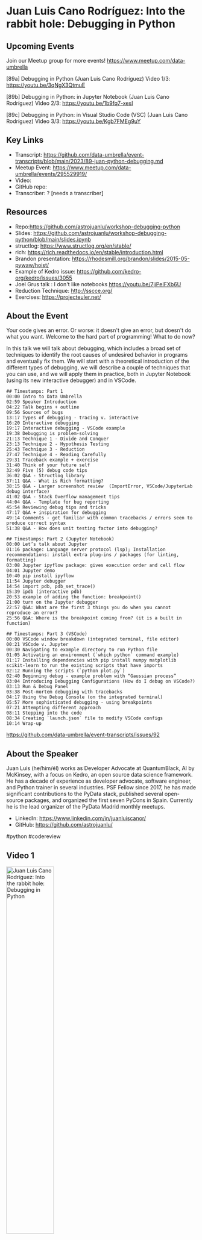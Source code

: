 # Juan Luis Cano Rodríguez:  Into the rabbit hole: Debugging in Python

## Upcoming Events
Join our Meetup group for more events!
https://www.meetup.com/data-umbrella

[89a] Debugging in Python (Juan Luis Cano Rodríguez)
Video 1/3: https://youtu.be/3qNgX3QtmuE

[89b] Debugging in Python: in Jupyter Notebook (Juan Luis Cano Rodríguez)
Video 2/3:  https://youtu.be/1b9fq7-xesI

[89c]  Debugging in Python: in Visual Studio Code (VSC)  (Juan Luis Cano Rodríguez)
Video 3/3:  https://youtu.be/Kgb7FMEg9uY

## Key Links
- Transcript: https://github.com/data-umbrella/event-transcripts/blob/main/2023/89-juan-python-debugging.md
- Meetup Event: https://www.meetup.com/data-umbrella/events/295529919/
- Video:  
- GitHub repo:  
- Transcriber:  ? [needs a transcriber]

## Resources
- Repo:https://github.com/astrojuanlu/workshop-debugging-python
- Slides: https://github.com/astrojuanlu/workshop-debugging-python/blob/main/slides.ipynb
- structlog: https://www.structlog.org/en/stable/
- rich: https://rich.readthedocs.io/en/stable/introduction.html
- Brandon presentation: https://rhodesmill.org/brandon/slides/2015-05-pywaw/hoist/
- Example of Kedro issue: https://github.com/kedro-org/kedro/issues/3055
- Joel Grus talk : I don't like notebooks https://youtu.be/7jiPeIFXb6U
- Reduction Technique: http://sscce.org/ 
- Exercises: https://projecteuler.net/

## About the Event
Your code gives an error. Or worse: it doesn't give an error, but doesn't do what you want. Welcome to the hard part of programming! What to do now?

In this talk we will talk about debugging, which includes a broad set of techniques to identify the root causes of undesired behavior in programs and eventually fix them. We will start with a theoretical introduction of the different types of debugging, we will describe a couple of techniques that you can use, and we will apply them in practice, both in Jupyter Notebook (using its new interactive debugger) and in VSCode.

```
## Timestamps: Part 1
00:00 Intro to Data Umbrella
02:59 Speaker Introduction
04:22 Talk begins + outline
09:56 Sources of bugs
13:17 Types of debugging - tracing v. interactive
16:20 Interactive debugging
19:17 Interactive debugging - VSCode example
19:38 Debugging is problem-solving
21:13 Technique 1 - Divide and Conquer
23:13 Technique 2 - Hypothesis Testing
25:43 Technique 3 - Reduction 
27:47 Technique 4 - Reading Carefully
29:31 Traceback example + exercise
31:40 Think of your future self
32:49 Five (5) debug code tips
36:02 Q&A - Structlog library
37:11 Q&A - What is Rich formatting?
38:15 Q&A - Larger screenshot review  (ImportError, VSCode/JupyterLab debug interface)
41:02 Q&A - Stack Overflow management tips
44:04 Q&A - Template for bug reporting
45:54 Reviewing debug tips and tricks
47:17 Q&A + inspiration for debugging
49:14 Comments - get familiar with common tracebacks / errors seen to produce correct syntax
51:38 Q&A - How does unit testing factor into debugging?
```

```
## Timestamps: Part 2 (Jupyter Notebook)
00:00 Let’s talk about Jupyter
01:16 package: Language server protocol (lsp); Installation recommendations: install extra plug-ins / packages (for linting, formatting)
03:08 Jupyter ipyflow package: gives execution order and cell flow
04:01 Jupyter demo
10:40 pip install ipyflow
11:54 Jupyter debugger
14:54 import pdb, pdb_set_trace()
15:39 ipdb (interactive pdb)
20:53 example of adding the function: breakpoint()
21:00 turn on the Jupyter debugger
22:57 Q&A: What are the first 3 things you do when you cannot reproduce an error?
25:56 Q&A: Where is the breakpoint coming from? (it is a built in function)
```

```
## Timestamps: Part 3 (VSCode)
00:00 VSCode window breakdown (integrated terminal, file editor)
00:21 VSCode v. Jupyter
00:30 Navigating to example directory to run Python file 
01:05 Activating an environment (`which python` command example)
01:17 Installing dependencies with pip install numpy matplotlib scikit-learn to run the existing scripts that have imports
02:12 Running the scripts (`python plot.py`)
02:40 Beginning debug - example problem with “Gaussian process”
03:04 Introducing Debugging Configurations (How do I debug on VSCode?) 
03:13 Run & Debug Panel
03:38 Post-mortem debugging with tracebacks
04:17 Using the Debug Console (on the integrated terminal)
05:57 More sophisticated debugging - using breakpoints
07:21 Attempting different approach
08:11 Stepping into the code
08:34 Creating `launch.json` file to modify VSCode configs
10:14 Wrap-up
```

https://github.com/data-umbrella/event-transcripts/issues/92


## About the Speaker
Juan Luis (he/him/él) works as Developer Advocate at QuantumBlack, AI by McKinsey, with a focus on Kedro, an open source data science framework. He has a decade of experience as developer advocate, software engineer, and Python trainer in several industries. PSF Fellow since 2017, he has made significant contributions to the PyData stack, published several open-source packages, and organized the first seven PyCons in Spain. Currently he is the lead organizer of the PyData Madrid monthly meetups.

- LinkedIn: https://www.linkedin.com/in/juanluiscanor/
- GitHub:  https://github.com/astrojuanlu/

#python #codereview

## Video 1
<a href="http://www.youtube.com/watch?feature=player_embedded&v=3qNgX3QtmuE" target="_blank"><img src="http://img.youtube.com/vi/3qNgX3QtmuE/0.jpg"
alt="Juan Luis Cano Rodríguez:  Into the rabbit hole: Debugging in Python" width="50%" /></a>

## Video 2
<a href="http://www.youtube.com/watch?feature=player_embedded&v=1b9fq7-xesI" target="_blank"><img src="http://img.youtube.com/vi/1b9fq7-xesI/0.jpg"
alt="Juan Luis Cano Rodríguez:  Into the rabbit hole: Debugging in Python" width="50%" /></a>

## Video 3
<a href="http://www.youtube.com/watch?feature=player_embedded&v=Kgb7FMEg9uY" target="_blank"><img src="http://img.youtube.com/vi/Kgb7FMEg9uY/0.jpg"
alt="Juan Luis Cano Rodríguez:  Into the rabbit hole: Debugging in Python" width="50%" /></a>

#python #codereview

## Transcript
